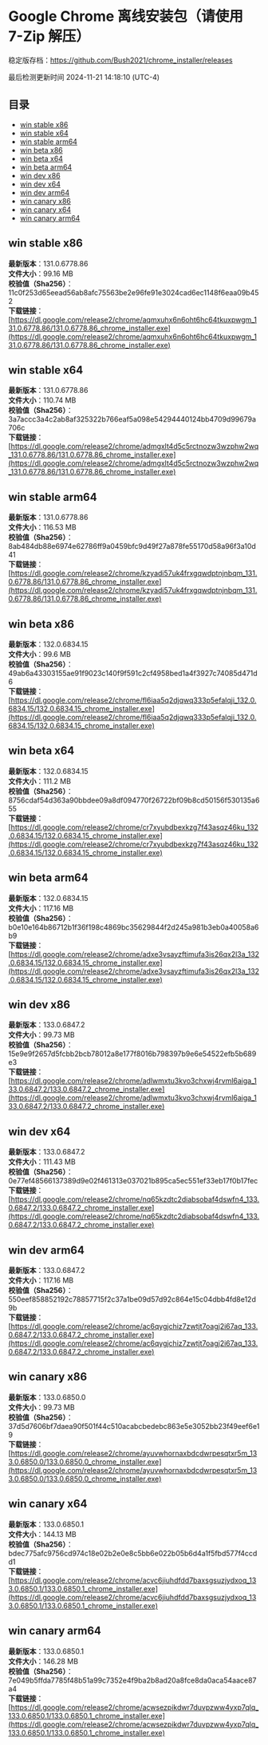 # Google Chrome 离线安装包（请使用 7-Zip 解压）
稳定版存档：<https://github.com/Bush2021/chrome_installer/releases>

最后检测更新时间
2024-11-21 14:18:10 (UTC-4)

## 目录
* [win stable x86](https://github.com/Bush2021/chrome_installer?tab=readme-ov-file#win-stable-x86)
* [win stable x64](https://github.com/Bush2021/chrome_installer?tab=readme-ov-file#win-stable-x64)
* [win stable arm64](https://github.com/Bush2021/chrome_installer?tab=readme-ov-file#win-stable-arm64)
* [win beta x86](https://github.com/Bush2021/chrome_installer?tab=readme-ov-file#win-beta-x86)
* [win beta x64](https://github.com/Bush2021/chrome_installer?tab=readme-ov-file#win-beta-x64)
* [win beta arm64](https://github.com/Bush2021/chrome_installer?tab=readme-ov-file#win-beta-arm64)
* [win dev x86](https://github.com/Bush2021/chrome_installer?tab=readme-ov-file#win-dev-x86)
* [win dev x64](https://github.com/Bush2021/chrome_installer?tab=readme-ov-file#win-dev-x64)
* [win dev arm64](https://github.com/Bush2021/chrome_installer?tab=readme-ov-file#win-dev-arm64)
* [win canary x86](https://github.com/Bush2021/chrome_installer?tab=readme-ov-file#win-canary-x86)
* [win canary x64](https://github.com/Bush2021/chrome_installer?tab=readme-ov-file#win-canary-x64)
* [win canary arm64](https://github.com/Bush2021/chrome_installer?tab=readme-ov-file#win-canary-arm64)

## win stable x86
**最新版本**：131.0.6778.86  
**文件大小**：99.16 MB  
**校验值（Sha256）**：11c0f253d65eead56ab8afc75563be2e96fe91e3024cad6ec1148f6eaa09b452  
**下载链接**：[https://dl.google.com/release2/chrome/aqmxuhx6n6oht6hc64tkuxpwgm_131.0.6778.86/131.0.6778.86_chrome_installer.exe](https://dl.google.com/release2/chrome/aqmxuhx6n6oht6hc64tkuxpwgm_131.0.6778.86/131.0.6778.86_chrome_installer.exe)  

## win stable x64
**最新版本**：131.0.6778.86  
**文件大小**：110.74 MB  
**校验值（Sha256）**：3a7accc3a4c2ab8af325322b766eaf5a098e54294440124bb4709d99679a706c  
**下载链接**：[https://dl.google.com/release2/chrome/admgxlt4d5c5rctnozw3wzphw2wq_131.0.6778.86/131.0.6778.86_chrome_installer.exe](https://dl.google.com/release2/chrome/admgxlt4d5c5rctnozw3wzphw2wq_131.0.6778.86/131.0.6778.86_chrome_installer.exe)  

## win stable arm64
**最新版本**：131.0.6778.86  
**文件大小**：116.53 MB  
**校验值（Sha256）**：8ab484db88e6974e62786ff9a0459bfc9d49f27a878fe55170d58a96f3a10d41  
**下载链接**：[https://dl.google.com/release2/chrome/kzyadi57uk4frxgqwdptnjnbqm_131.0.6778.86/131.0.6778.86_chrome_installer.exe](https://dl.google.com/release2/chrome/kzyadi57uk4frxgqwdptnjnbqm_131.0.6778.86/131.0.6778.86_chrome_installer.exe)  

## win beta x86
**最新版本**：132.0.6834.15  
**文件大小**：99.6 MB  
**校验值（Sha256）**：49ab6a43303155ae91f9023c140f9f591c2cf4958bed1a4f3927c74085d471d6  
**下载链接**：[https://dl.google.com/release2/chrome/fl6iaa5q2djqwq333p5efalqji_132.0.6834.15/132.0.6834.15_chrome_installer.exe](https://dl.google.com/release2/chrome/fl6iaa5q2djqwq333p5efalqji_132.0.6834.15/132.0.6834.15_chrome_installer.exe)  

## win beta x64
**最新版本**：132.0.6834.15  
**文件大小**：111.2 MB  
**校验值（Sha256）**：8756cdaf54d363a90bbdee09a8df094770f26722bf09b8cd50156f530135a655  
**下载链接**：[https://dl.google.com/release2/chrome/cr7xyubdbexkzg7f43asqz46ku_132.0.6834.15/132.0.6834.15_chrome_installer.exe](https://dl.google.com/release2/chrome/cr7xyubdbexkzg7f43asqz46ku_132.0.6834.15/132.0.6834.15_chrome_installer.exe)  

## win beta arm64
**最新版本**：132.0.6834.15  
**文件大小**：117.16 MB  
**校验值（Sha256）**：b0e10e164b86712b1f36f198c4869bc35629844f2d245a981b3eb0a40058a6b9  
**下载链接**：[https://dl.google.com/release2/chrome/adxe3vsayzftimufa3is26qx2l3a_132.0.6834.15/132.0.6834.15_chrome_installer.exe](https://dl.google.com/release2/chrome/adxe3vsayzftimufa3is26qx2l3a_132.0.6834.15/132.0.6834.15_chrome_installer.exe)  

## win dev x86
**最新版本**：133.0.6847.2  
**文件大小**：99.73 MB  
**校验值（Sha256）**：15e9e9f2657d5fcbb2bcb78012a8e177f8016b798397b9e6e54522efb5b689e3  
**下载链接**：[https://dl.google.com/release2/chrome/adlwmxtu3kvo3chxwj4rvml6aiga_133.0.6847.2/133.0.6847.2_chrome_installer.exe](https://dl.google.com/release2/chrome/adlwmxtu3kvo3chxwj4rvml6aiga_133.0.6847.2/133.0.6847.2_chrome_installer.exe)  

## win dev x64
**最新版本**：133.0.6847.2  
**文件大小**：111.43 MB  
**校验值（Sha256）**：0e77ef48566137389d9e02f461313e037021b895ca5ec551ef33eb17f0b17fec  
**下载链接**：[https://dl.google.com/release2/chrome/nq65kzdtc2diabsobaf4dswfn4_133.0.6847.2/133.0.6847.2_chrome_installer.exe](https://dl.google.com/release2/chrome/nq65kzdtc2diabsobaf4dswfn4_133.0.6847.2/133.0.6847.2_chrome_installer.exe)  

## win dev arm64
**最新版本**：133.0.6847.2  
**文件大小**：117.16 MB  
**校验值（Sha256）**：550eef858852192c78857715f2c37a1be09d57d92c864e15c04dbb4fd8e12d9b  
**下载链接**：[https://dl.google.com/release2/chrome/ac6qygjchiz7zwtjt7oagj2i67aq_133.0.6847.2/133.0.6847.2_chrome_installer.exe](https://dl.google.com/release2/chrome/ac6qygjchiz7zwtjt7oagj2i67aq_133.0.6847.2/133.0.6847.2_chrome_installer.exe)  

## win canary x86
**最新版本**：133.0.6850.0  
**文件大小**：99.73 MB  
**校验值（Sha256）**：37d5d7606bf7daea90f501f44c510acabcbedebc863e5e3052bb23f49eef6e19  
**下载链接**：[https://dl.google.com/release2/chrome/ayuvwhornaxbdcdwrpesqtxr5m_133.0.6850.0/133.0.6850.0_chrome_installer.exe](https://dl.google.com/release2/chrome/ayuvwhornaxbdcdwrpesqtxr5m_133.0.6850.0/133.0.6850.0_chrome_installer.exe)  

## win canary x64
**最新版本**：133.0.6850.1  
**文件大小**：144.13 MB  
**校验值（Sha256）**：bdec775afc9756cd974c18e02b2e0e8c5bb6e022b05b6d4a1f5fbd577f4ccdd1  
**下载链接**：[https://dl.google.com/release2/chrome/acvc6jiuhdfdd7baxsgsuzjydxoq_133.0.6850.1/133.0.6850.1_chrome_installer.exe](https://dl.google.com/release2/chrome/acvc6jiuhdfdd7baxsgsuzjydxoq_133.0.6850.1/133.0.6850.1_chrome_installer.exe)  

## win canary arm64
**最新版本**：133.0.6850.1  
**文件大小**：146.28 MB  
**校验值（Sha256）**：7e049b5ffda7785f48b51a99c7352e4f9ba2b8ad20a8fce8da0aca54aace87a4  
**下载链接**：[https://dl.google.com/release2/chrome/acwsezpikdwr7duvpzww4yxp7qlq_133.0.6850.1/133.0.6850.1_chrome_installer.exe](https://dl.google.com/release2/chrome/acwsezpikdwr7duvpzww4yxp7qlq_133.0.6850.1/133.0.6850.1_chrome_installer.exe)  

